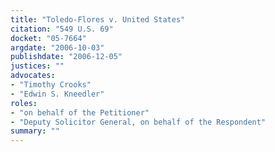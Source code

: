 ```yaml
---
title: "Toledo-Flores v. United States"
citation: "549 U.S. 69"
docket: "05-7664"
argdate: "2006-10-03"
publishdate: "2006-12-05"
justices: ""
advocates:
- "Timothy Crooks"
- "Edwin S. Kneedler"
roles:
- "on behalf of the Petitioner"
- "Deputy Solicitor General, on behalf of the Respondent"
summary: ""
---
```


